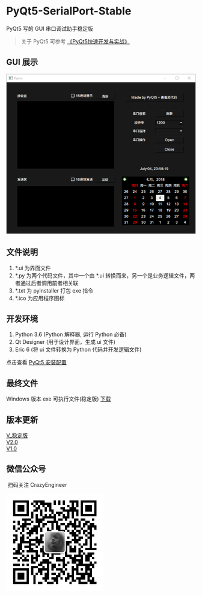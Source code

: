 # PyQt5-SerialPort-Stable
PyQt5 写的 GUI 串口调试助手稳定版  
> 关于 PyQt5 可参考 [《PyQt5快速开发与实战》](https://github.com/cxinping/PyQt5)  

## GUI 展示
![](https://github.com/Oslomayor/Markdown-Imglib/blob/master/Imgs/PyQt5-SerialPort_Stable.png?raw=true)  

## 文件说明
1. *.ui 为界面文件  
2. *.py 为两个代码文件，其中一个由 *.ui 转换而来，另一个是业务逻辑文件，两者通过后者调用前者相关联  
3. *.txt 为 pyinstaller 打包 exe 指令  
4. *.ico 为应用程序图标  

## 开发环境
1. Python 3.6 (Python 解释器, 运行 Python 必备)
2. Qt Designer (用于设计界面，生成 ui 文件)
3. Eric 6 (将 ui 文件转换为 Python 代码并开发逻辑文件)

点击查看 [PyQt5 安装配置](https://github.com/Oslomayor/Hey-PyQt5)

## 最终文件
Windows 版本 exe 可执行文件(稳定版) [下载](https://github.com/Oslomayor/PyQt5-SerialPort-Stable/releases/download/V_Stable/SerialPort_Stable.zip)

## 版本更新
[V_稳定版](https://github.com/Oslomayor/PyQt5-SerialPort-Stable)  
[V2.0](https://github.com/Oslomayor/PyQt5-Serial-Port-V2)  
[V1.0](https://github.com/Oslomayor/PyQt5-Serial-Port)  

## 微信公众号

​                                                              扫码关注 CrazyEngineer

![](https://github.com/Oslomayor/Markdown-Imglib/blob/master/Imgs/CrazyEngineer.jpg?raw=true)
